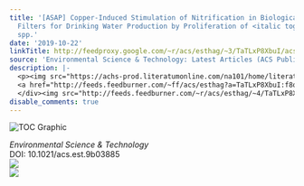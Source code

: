 ```yaml
---
title: '[ASAP] Copper-Induced Stimulation of Nitrification in Biological Rapid Sand
  Filters for Drinking Water Production by Proliferation of <italic toggle="yes">Nitrosomonas</italic>
  spp.'
date: '2019-10-22'
linkTitle: http://feedproxy.google.com/~r/acs/esthag/~3/TaTLxP8XbuI/acs.est.9b03885
source: 'Environmental Science & Technology: Latest Articles (ACS Publications)'
description: |-
  <p><img src="https://achs-prod.literatumonline.com/na101/home/literatum/publisher/achs/journals/content/esthag/0/esthag.ahead-of-print/acs.est.9b03885/20191022/images/medium/es9b03885_0006.gif" alt="TOC Graphic"/></p><div><cite>Environmental Science & Technology</cite></div><div>DOI: 10.1021/acs.est.9b03885</div><div class="feedflare">
  <a href="http://feeds.feedburner.com/~ff/acs/esthag?a=TaTLxP8XbuI:f8q6POod6sg:yIl2AUoC8zA"><img src="http://feeds.feedburner.com/~ff/acs/esthag?d=yIl2AUoC8zA" border="0"></img></a>
  </div><img src="http://feeds.feedburner.com/~r/acs/esthag/~4/TaTLxP8XbuI" ...
disable_comments: true
---
```

<p><img src="https://achs-prod.literatumonline.com/na101/home/literatum/publisher/achs/journals/content/esthag/0/esthag.ahead-of-print/acs.est.9b03885/20191022/images/medium/es9b03885_0006.gif" alt="TOC Graphic"/></p><div><cite>Environmental Science & Technology</cite></div><div>DOI: 10.1021/acs.est.9b03885</div><div class="feedflare">
<a href="http://feeds.feedburner.com/~ff/acs/esthag?a=TaTLxP8XbuI:f8q6POod6sg:yIl2AUoC8zA"><img src="http://feeds.feedburner.com/~ff/acs/esthag?d=yIl2AUoC8zA" border="0"></img></a>
</div><img src="http://feeds.feedburner.com/~r/acs/esthag/~4/TaTLxP8XbuI" ...